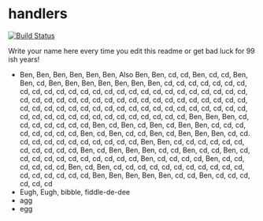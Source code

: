 # handlers

[![Build Status](https://travis-ci.org/atomisthqa/handlers.svg?branch=master)](https://travis-ci.org/atomisthqa/handlers)

Write your name here every time you edit this readme or get bad luck for 99 ish years!

* Ben, Ben, Ben, Ben, Ben, Ben, Also Ben, Ben, cd, cd, Ben, cd, cd, Ben, Ben, cd, Ben, Ben, Ben, Ben, Ben, Ben, Ben, cd, cd, cd, cd, cd, cd, cd, cd, cd, cd, cd, cd, cd, cd, cd, cd, cd, cd, cd, cd, cd, cd, cd, cd, cd, cd, cd, cd, cd, cd, cd, cd, cd, cd, cd, cd, cd, cd, cd, cd, cd, cd, cd, cd, cd, cd, cd, cd, cd, cd, cd, cd, cd, cd, cd, cd, cd, cd, cd, cd, cd, cd, cd, cd, cd, cd, cd, cd, cd, cd, cd, cd, cd, cd, cd, cd, cd, cd, Ben, Ben, Ben, cd, cd, cd, cd, cd, cd, cd, Ben, cd, Ben, cd, Ben, cd, Ben, Ben, cd, cd, cd, cd, cd, cd, cd, cd, Ben, cd, Ben, cd, cd, Ben, cd, Ben, Ben, Ben, cd, cd. cd, cd, cd, cd, cd, cd, cd, cd, cd, cd, Ben, Ben, cd, cd, cd, cd, cd, cd, cd, cd, cd, cd,  cd, Ben, cd, Ben, Ben, Ben, cd, cd, Ben, cd, cd, Ben, cd, cd, cd, cd, cd, cd, cd, cd, cd, cd, cd, Ben, cd, cd, cd, cd, Ben, cd, cd, cd, cd, cd, cd, Ben, cd, Ben, cd, cd, cd, cd, cd, cd, cd, cd, cd, cd, cd, cd, cd, cd, cd, cd, cd, Ben, Ben, Ben, Ben, Ben, cd, cd, Ben, cd, cd, cd, cd, cd, cd
* Eugh, Eugh, bibble, fiddle-de-dee
* agg
* egg
 
